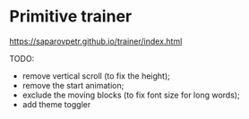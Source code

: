 # Primitive trainer

 https://saparovpetr.github.io/trainer/index.html


TODO:
- remove vertical scroll (to fix the height);
- remove the start animation;
- exclude the moving blocks (to fix font size for long words);
- add theme toggler
